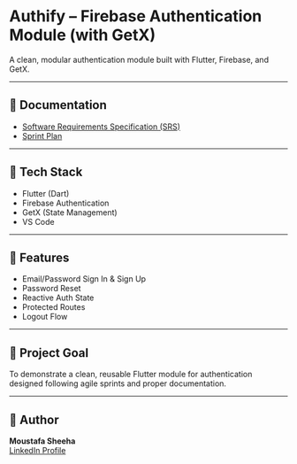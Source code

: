 # Authify – Firebase Authentication Module (with GetX)
A clean, modular authentication module built with Flutter, Firebase, and GetX.

---

## 📘 Documentation
- [Software Requirements Specification (SRS)](docs/srs.md)
- [Sprint Plan](docs/sprint_plan.md)

---

## 🚀 Tech Stack
- Flutter (Dart)
- Firebase Authentication
- GetX (State Management)
- VS Code

---

## 🧩 Features
- Email/Password Sign In & Sign Up
- Password Reset
- Reactive Auth State
- Protected Routes
- Logout Flow

---

## 🧠 Project Goal
To demonstrate a clean, reusable Flutter module for authentication   
designed following agile sprints and proper documentation.

---

## 👤 Author
**Moustafa Sheeha**  
[LinkedIn Profile](https://www.linkedin.com/in/moustafasheeha/)  
